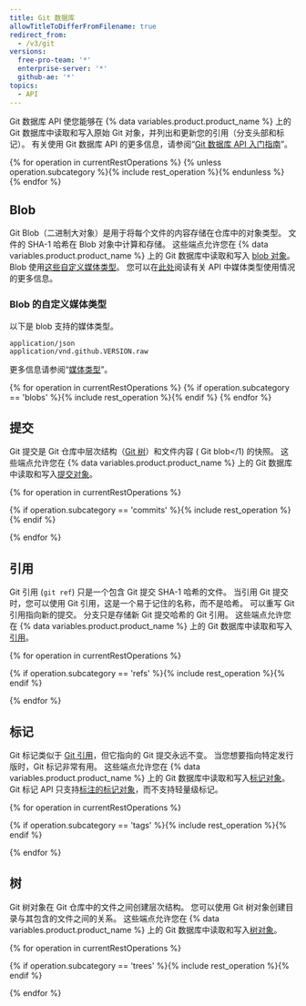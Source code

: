 ```yaml
---
title: Git 数据库
allowTitleToDifferFromFilename: true
redirect_from:
  - /v3/git
versions:
  free-pro-team: '*'
  enterprise-server: '*'
  github-ae: '*'
topics:
  - API
---
```


Git 数据库 API 使您能够在 {% data variables.product.product_name %} 上的 Git 数据库中读取和写入原始 Git 对象，并列出和更新您的引用（分支头部和标记）。 有关使用 Git 数据库 API 的更多信息，请参阅“[Git 数据库 API 入门指南](/rest/guides/getting-started-with-the-git-database-api)”。

{% for operation in currentRestOperations %}
  {% unless operation.subcategory %}{% include rest_operation %}{% endunless %}
{% endfor %}

## Blob

Git Blob（二进制大对象）是用于将每个文件的内容存储在仓库中的对象类型。 文件的 SHA-1 哈希在 Blob 对象中计算和存储。 这些端点允许您在 {% data variables.product.product_name %} 上的 Git 数据库中读取和写入 [blob 对象](https://git-scm.com/book/en/v1/Git-Internals-Git-Objects)。 Blob 使用[这些自定义媒体类型](#custom-media-types-for-blobs)。 您可以在[此处](/rest/overview/media-types)阅读有关 API 中媒体类型使用情况的更多信息。

### Blob 的自定义媒体类型

以下是 blob 支持的媒体类型。

    application/json
    application/vnd.github.VERSION.raw

更多信息请参阅“[媒体类型](/rest/overview/media-types)”。

{% for operation in currentRestOperations %}
  {% if operation.subcategory == 'blobs' %}{% include rest_operation %}{% endif %}
{% endfor %}

## 提交

Git 提交是 Git 仓库中层次结构（[Git 树](/rest/reference/git#trees)）和文件内容 (
Git blob</1) 的快照。 这些端点允许您在 {% data variables.product.product_name %} 上的 Git 数据库中读取和写入[提交对象](https://git-scm.com/book/en/v1/Git-Internals-Git-Objects#Commit-Objects)。</p> 

{% for operation in currentRestOperations %}

{% if operation.subcategory == 'commits' %}{% include rest_operation %}{% endif %} 

{% endfor %}



## 引用

Git 引用 (`git ref`) 只是一个包含 Git 提交 SHA-1 哈希的文件。 当引用 Git 提交时，您可以使用 Git 引用，这是一个易于记住的名称，而不是哈希。 可以重写 Git 引用指向新的提交。 分支只是存储新 Git 提交哈希的 Git 引用。 这些端点允许您在 {% data variables.product.product_name %} 上的 Git 数据库中读取和写入[引用](https://git-scm.com/book/en/v1/Git-Internals-Git-References)。

{% for operation in currentRestOperations %}

{% if operation.subcategory == 'refs' %}{% include rest_operation %}{% endif %} 

{% endfor %}



## 标记

Git 标记类似于 [Git 引用](/rest/reference/git#refs)，但它指向的 Git 提交永远不变。 当您想要指向特定发行版时，Git 标记非常有用。 这些端点允许您在 {% data variables.product.product_name %} 上的 Git 数据库中读取和写入[标记对象](https://git-scm.com/book/en/v1/Git-Internals-Git-References#Tags)。 Git 标记 API 只支持[标注的标记对象](https://git-scm.com/book/en/v1/Git-Internals-Git-References#Tags)，而不支持轻量级标记。

{% for operation in currentRestOperations %}

{% if operation.subcategory == 'tags' %}{% include rest_operation %}{% endif %} 

{% endfor %}



## 树

Git 树对象在 Git 仓库中的文件之间创建层次结构。 您可以使用 Git 树对象创建目录与其包含的文件之间的关系。 这些端点允许您在 {% data variables.product.product_name %} 上的 Git 数据库中读取和写入[树对象](https://git-scm.com/book/en/v1/Git-Internals-Git-Objects#Tree-Objects)。

{% for operation in currentRestOperations %}

{% if operation.subcategory == 'trees' %}{% include rest_operation %}{% endif %} 

{% endfor %}
